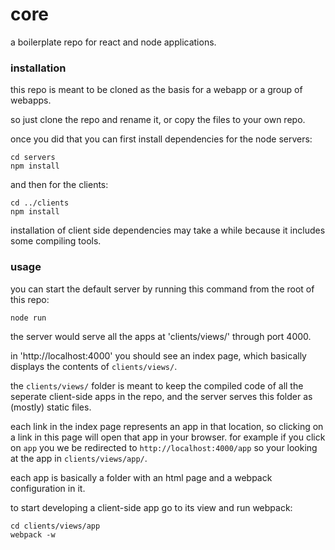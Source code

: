 # core

a boilerplate repo for react and node applications.

### installation

this repo is meant to be cloned as the basis for a webapp or a group of webapps.

so just clone the repo and rename it, or copy the files to your own repo.

once you did that you can first install dependencies for the node servers:

```
cd servers
npm install
```

and then for the clients:

```
cd ../clients
npm install
```

installation of client side dependencies may take a while because it includes some compiling tools.

### usage

you can start the default server by running this command from the root of this repo:

```
node run
```

the server would serve all the apps at 'clients/views/' through port 4000.

in 'http://localhost:4000' you should see an index page, which basically displays the contents of `clients/views/`.

the `clients/views/` folder is meant to keep the compiled code of all the seperate client-side apps in the repo, and the server serves this folder as (mostly) static files. 

each link in the index page represents an app in that location, so clicking on a link in this page will open that app in your browser. for example if you click on `app` you we be redirected to `http://localhost:4000/app` so your looking at the app in `clients/views/app/`.

each app is basically a folder with an html page and a webpack configuration in it.

to start developing a client-side app go to its view and run webpack:

```
cd clients/views/app
webpack -w
```

